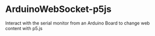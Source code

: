 # ArduinoWebSocket-p5js
Interact with the serial monitor from an Arduino Board to change web content with p5.js
